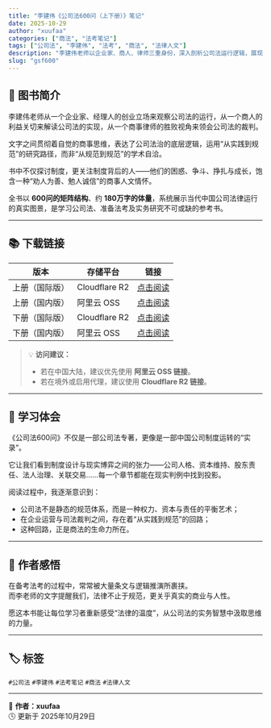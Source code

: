 ```yaml
---
title: "李建伟《公司法600问（上下册）》笔记"
date: 2025-10-29
author: "xuufaa"
categories: ["商法", "法考笔记"]
tags: ["公司法", "李建伟", "法考", "商法", "法律人文"]
description: "李建伟老师以企业家、商人、律师三重身份，深入剖析公司法运行逻辑，展现实践与规范之间的商事智慧。"
slug: "gsf600"
---
```


## 📘 图书简介

李建伟老师从一个企业家、经理人的创业立场来观察公司法的运行，从一个商人的利益关切来解读公司法的实现，从一个商事律师的胜败视角来领会公司法的裁判。
<!--more-->
文字之间贯彻着自觉的商事思维，表达了公司法治的底层逻辑，运用“从实践到规范”的研究路径，而非“从规范到规范”的学术自洽。

书中不仅探讨制度，更关注制度背后的人——他们的困惑、争斗、挣扎与成长，饱含一种“劝人为善、勉人诚信”的商事人文情怀。

全书以 **600问的矩阵结构**、约 **180万字的体量**，系统展示当代中国公司法律运行的真实图景，是学习公司法、准备法考及实务研究不可或缺的参考书。

---

## 📚 下载链接

| 版本 | 存储平台 | 链接 |
|------|------------|------|
| 上册（国际版） | Cloudflare R2 | [点击阅读](https://r2law.xuufaa.com/commercial/Gsf600-1.pdf) |
| 上册（国内版） | 阿里云 OSS | [点击阅读](https://law360.oss-cn-beijing.aliyuncs.com/GSF/Gsf600-1.pdf) |
| 下册（国际版） | Cloudflare R2 | [点击阅读](https://r2law.xuufaa.com/commercial/gsf600-2.pdf) |
| 下册（国内版） | 阿里云 OSS | [点击阅读](https://law360.oss-cn-beijing.aliyuncs.com/GSF/gsf600-2.pdf) |

> 💡 **访问建议：**  
> - 若在中国大陆，建议优先使用 **阿里云 OSS 链接**。  
> - 若在境外或启用代理，建议使用 **Cloudflare R2 链接**。  

---

## 🧩 学习体会

《公司法600问》不仅是一部公司法专著，更像是一部中国公司制度运转的“实录”。

它让我们看到制度设计与现实博弈之间的张力——公司人格、资本维持、股东责任、法人治理、关联交易……每一个章节都能在现实判例中找到投影。

阅读过程中，我逐渐意识到：

- 公司法不是静态的规范体系，而是一种权力、资本与责任的平衡艺术；
- 在企业运营与司法裁判之间，存在着“从实践到规范”的回路；
- 这种回路，正是商法的生命力所在。

---

## 🧭 作者感悟

在备考法考的过程中，常常被大量条文与逻辑推演所裹挟。  
而李老师的文字提醒我们，法律不止于规范，更关乎真实的商业与人性。

愿这本书能让每位学习者重新感受“法律的温度”，从公司法的实务智慧中汲取思维的力量。  

---

## 🏷️ 标签

`#公司法` `#李建伟` `#法考笔记` `#商法` `#法律人文`

---

📖 **作者：xuufaa**  
🕓 更新于 2025年10月29日  
